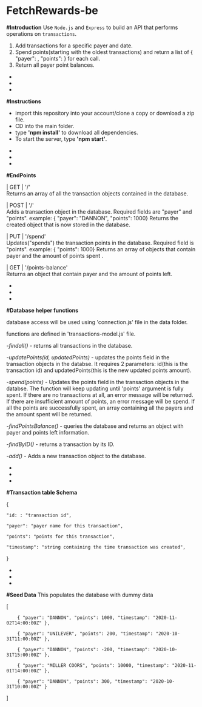 # FetchRewards-be

**#Introduction**
Use `Node.js` and `Express` to build an API that performs operations on `transactions`.

1) Add transactions for a specific payer and date.
2) Spend points(starting with the oldest transactions) and return a list of { "payer": <string>, "points": <integer> } for each call.
3) Return all payer point balances.

*
*
*

**#Instructions**
- import this repository into your account/clone a copy or download a zip file.
- CD into the main folder.
- type **'npm install'** to download all dependencies.
- To start the server, type **'npm start'**.<br/>

*
*
*



**#EndPoints**

| GET    | '/'             
Returns an array of all the transaction objects contained in the database.    

| POST    | '/'             
Adds a transaction object in the database. Required fields are "payer" and "points". 
example: { "payer": "DANNON", "points": 1000}
Returns the created object that is now stored in the database.

| PUT    | '/spend'             
Updates("spends") the transaction points in the database. Required field is "points". 
example: { "points": 1000}
Returns an array of objects that contain payer and the amount of points spent .

| GET    | '/points-balance'             
Returns an object that contain payer and the amount of points left.

*
*
*

**#Database helper functions**

database access will be used using 'connection.js' file in the data folder.

functions are defined in 'transactions-model.js' file.

-*findall()* - returns all transactions in the database.

-*updatePoints(id, updatedPoints)* - updates the points field in the transaction objects in the databse.
It requires 2 parameters: id(this is the transaction id) and updatedPoints(this is the new updated points amount).

-*spend(points)* - Updates the points field in the transaction objects in the databse. The function will keep updating
until 'points' argument is fully spent. If there are no transactions at all, an error message will be returned.
If there are insufficient amount of points, an error message will be spend. If all the points are successfully spent,
an array containing all the payers and the amount spent will be returned.

-*findPointsBalance()* - queries the database and returns an object with payer and points left information.

-*findByID()* - returns a transaction by its ID.

-*add()* - Adds a new transaction object to the database.

*
*
*


**#Transaction table Schema**

{
    
    "id: : "transaction id",
    
    "payer": "payer name for this transaction",
    
    "points": "points for this transaction",
    
    "timestamp": "string containing the time transaction was created",
}

*
*
*


**#Seed Data**
This populates the database with dummy data

[
        
        { "payer": "DANNON", "points": 1000, "timestamp": "2020-11-02T14:00:00Z" },
        
        { "payer": "UNILEVER", "points": 200, "timestamp": "2020-10-31T11:00:00Z" },
        
        { "payer": "DANNON", "points": -200, "timestamp": "2020-10-31T15:00:00Z" },
        
        { "payer": "MILLER COORS", "points": 10000, "timestamp": "2020-11-01T14:00:00Z" },
        
        { "payer": "DANNON", "points": 300, "timestamp": "2020-10-31T10:00:00Z" }
]












